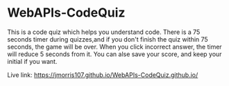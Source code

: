 # WebAPIs-CodeQuiz

This is a code quiz which helps you understand code.
There is a 75 seconds timer during quizzes,and if you don't finish the quiz within 75 seconds, the game will be over.
When you click incorrect answer, the timer will reduce 5 seconds from it.
You can alse save your score, and keep your initial if you want.

Live link:  https://jmorris107.github.io/WebAPIs-CodeQuiz.github.io/